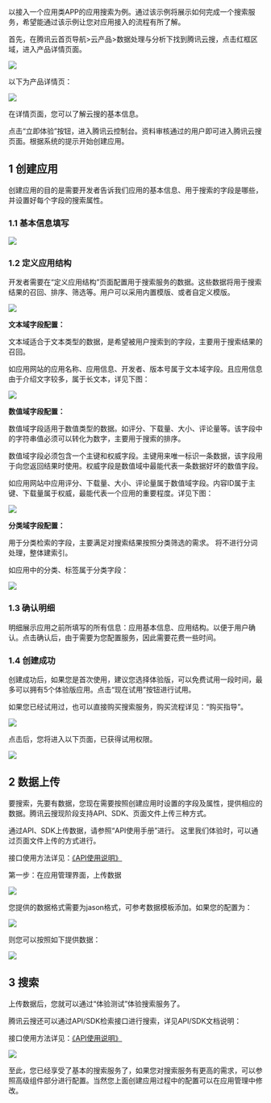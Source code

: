 以接入一个应用类APP的应用搜索为例。通过该示例将展示如何完成一个搜索服务，希望能通过该示例让您对应用接入的流程有所了解。

首先，在腾讯云首页导航>云产品>数据处理与分析下找到腾讯云搜，点击红框区域，进入产品详情页面。

![](//mccdn.qcloud.com/img5698c8b919005.png)

以下为产品详情页：

![](//mccdn.qcloud.com/img5698c8ffeadfc.png)

在详情页面，您可以了解云搜的基本信息。

点击“立即体验”按钮，进入腾讯云控制台。资料审核通过的用户即可进入腾讯云搜页面。根据系统的提示开始创建应用。

## 1 创建应用

创建应用的目的是需要开发者告诉我们应用的基本信息、用于搜索的字段是哪些，并设置好每个字段的搜索属性。

### 1.1 基本信息填写

![](//mccdn.qcloud.com/img5698c98359c55.jpg)

### 1.2 定义应用结构

开发者需要在“定义应用结构”页面配置用于搜索服务的数据。这些数据将用于搜索结果的召回、排序、筛选等。用户可以采用内置模版、或者自定义模版。

![](//mccdn.qcloud.com/img5698c9ae6d9d1.jpg)

**文本域字段配置：**

文本域适合于文本类型的数据，是希望被用户搜索到的字段，主要用于搜索结果的召回。

如应用网站的应用名称、应用信息、开发者、版本号属于文本域字段。且应用信息由于介绍文字较多，属于长文本，详见下图：
   
![](//qzonestyle.gtimg.cn/qzone/vas/opensns/res/img/yunsousuobangzhuwendang-13.png)	 
	 
**数值域字段配置：**

数值域字段适用于数值类型的数据。如评分、下载量、大小、评论量等。该字段中的字符串值必须可以转化为数字，主要用于搜索的排序。

数值域字段必须包含一个主键和权威字段。主键用来唯一标识一条数据，该字段用于向您返回结果时使用。权威字段是数值域中最能代表一条数据好坏的数值字段。

如应用网站中应用评分、下载量、大小、评论量属于数值域字段。内容ID属于主键、下载量属于权威，最能代表一个应用的重要程度。详见下图：

![](//qzonestyle.gtimg.cn/qzone/vas/opensns/res/img/yunsousuobangzhuwendang-14.png)


**分类域字段配置：**

用于分类检索的字段，主要满足对搜索结果按照分类筛选的需求。 将不进行分词处理，整体建索引。

如应用中的分类、标签属于分类字段：

![](//qzonestyle.gtimg.cn/qzone/vas/opensns/res/img/yunsousuobangzhuwendang-15.png)


### 1.3 确认明细

明细展示应用之前所填写的所有信息：应用基本信息、应用结构。以便于用户确认。点击确认后，由于需要为您配置服务，因此需要花费一些时间。



### 1.4 创建成功

创建成功后，如果您是首次使用，建议您选择体验版，可以免费试用一段时间，最多可以拥有5个体验版应用。点击“现在试用”按钮进行试用。

如果您已经试用过，也可以直接购买搜索服务，购买流程详见：“购买指导”。

![](//mccdn.qcloud.com/img5698ca82853f9.png)

点击后，您将进入以下页面，已获得试用权限。

![](//mccdn.qcloud.com/img5698cabc539ba.png)
	


## 2 数据上传

要搜索，先要有数据，您现在需要按照创建应用时设置的字段及属性，提供相应的数据。腾讯云搜现阶段支持API、SDK、页面文件上传三种方式。

通过API、SDK上传数据，请参照“API使用手册”进行。 这里我们体验时，可以通过页面文件上传的方式进行。

接口使用方法详见：[《API使用说明》](//www.qcloud.com/wiki/API%E4%BD%BF%E7%94%A8%E8%AF%B4%E6%98%8E)

第一步：在应用管理界面，上传数据

![](//mccdn.qcloud.com/img5698cb528b390.png)

您提供的数据格式需要为jason格式，可参考数据模板添加。如果您的配置为：

![](//qzonestyle.gtimg.cn/qzone/vas/opensns/res/img/yingyongkuaisujieru-1jpg.jpg)

则您可以按照如下提供数据：

![](//qzonestyle.gtimg.cn/qzone/vas/opensns/res/img/yingyongkuaisujieru-2.jpg)


## 3 搜索

上传数据后，您就可以通过“体验测试”体验搜索服务了。

腾讯云搜还可以通过API/SDK检索接口进行搜索，详见API/SDK文档说明：

接口使用方法详见：[《API使用说明》](//www.qcloud.com/wiki/API%E4%BD%BF%E7%94%A8%E8%AF%B4%E6%98%8E)

![](//qzonestyle.gtimg.cn/qzone/vas/opensns/res/img/yunsousuobangzhuwendang-25.png)

至此，您已经享受了基本的搜索服务了，如果您对搜索服务有更高的需求，可以参照高级组件部分进行配置。当然您上面创建应用过程中的配置可以在应用管理中修改。